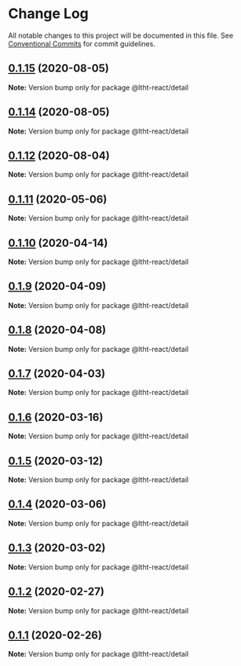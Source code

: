 # Change Log

All notable changes to this project will be documented in this file.
See [Conventional Commits](https://conventionalcommits.org) for commit guidelines.

## [0.1.15](https://github.com/ltht-epr/ltht-react/compare/@ltht-react/detail@0.1.14...@ltht-react/detail@0.1.15) (2020-08-05)

**Note:** Version bump only for package @ltht-react/detail





## [0.1.14](https://github.com/ltht-epr/ltht-react/compare/@ltht-react/detail@0.1.13...@ltht-react/detail@0.1.14) (2020-08-05)

**Note:** Version bump only for package @ltht-react/detail





## [0.1.12](https://github.com/ltht-epr/ltht-react/compare/@ltht-react/detail@0.1.11...@ltht-react/detail@0.1.12) (2020-08-04)

**Note:** Version bump only for package @ltht-react/detail






## [0.1.11](https://github.com/ltht-epr/ltht-react/compare/@ltht-react/detail@0.1.10...@ltht-react/detail@0.1.11) (2020-05-06)

**Note:** Version bump only for package @ltht-react/detail





## [0.1.10](https://github.com/ltht-epr/ltht-react/compare/@ltht-react/detail@0.1.9...@ltht-react/detail@0.1.10) (2020-04-14)

**Note:** Version bump only for package @ltht-react/detail





## [0.1.9](https://github.com/ltht-epr/ltht-react/compare/@ltht-react/detail@0.1.8...@ltht-react/detail@0.1.9) (2020-04-09)

**Note:** Version bump only for package @ltht-react/detail





## [0.1.8](https://github.com/ltht-epr/ltht-react/compare/@ltht-react/detail@0.1.7...@ltht-react/detail@0.1.8) (2020-04-08)

**Note:** Version bump only for package @ltht-react/detail






## [0.1.7](https://ssh.github.com/ltht-epr/ltht-react/compare/@ltht-react/detail@0.1.6...@ltht-react/detail@0.1.7) (2020-04-03)

**Note:** Version bump only for package @ltht-react/detail





## [0.1.6](https://github.com/ltht-epr/ltht-react/compare/@ltht-react/detail@0.1.5...@ltht-react/detail@0.1.6) (2020-03-16)

**Note:** Version bump only for package @ltht-react/detail






## [0.1.5](https://ssh.github.com/ltht-epr/ltht-react/compare/@ltht-react/detail@0.1.4...@ltht-react/detail@0.1.5) (2020-03-12)

**Note:** Version bump only for package @ltht-react/detail





## [0.1.4](https://ssh.github.com/ltht-epr/ltht-react/compare/@ltht-react/detail@0.1.3...@ltht-react/detail@0.1.4) (2020-03-06)

**Note:** Version bump only for package @ltht-react/detail





## [0.1.3](https://github.com/ltht-epr/ltht-react/compare/@ltht-react/detail@0.1.2...@ltht-react/detail@0.1.3) (2020-03-02)

**Note:** Version bump only for package @ltht-react/detail






## [0.1.2](https://ssh.github.com/ltht-epr/ltht-react/compare/@ltht-react/detail@0.1.1...@ltht-react/detail@0.1.2) (2020-02-27)

**Note:** Version bump only for package @ltht-react/detail





## [0.1.1](https://github.com/ltht-epr/ltht-react/compare/@ltht-react/detail@0.1.0...@ltht-react/detail@0.1.1) (2020-02-26)

**Note:** Version bump only for package @ltht-react/detail
